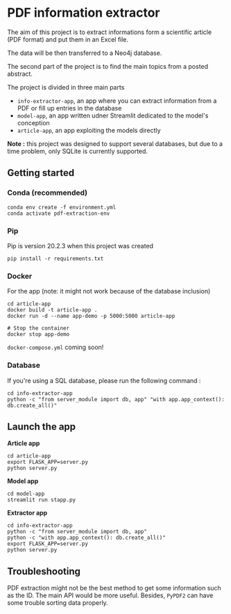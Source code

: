 # PDF information extractor

The aim of this project is to extract informations form a scientific article (PDF format) and put them in an Excel file.

The data will be then transferred to a Neo4j database.

The second part of the project is to find the main topics from a posted abstract. 

The project is divided in three main parts

* `info-extractor-app`, an app where you can extract information from a PDF or fill up entries in the database
* `model-app`, an app written udner Streamlit dedicated to the model's conception
* `article-app`, an app exploiting the models directly

**Note :** this project was designed to support several databases, but due to a time problem, only SQLite is currently supported.

## Getting started

### Conda (recommended)

```shell
conda env create -f environment.yml
conda activate pdf-extraction-env
```

### Pip

Pip is version 20.2.3 when this project was created

```shell
pip install -r requirements.txt
```

### Docker

For the app (note: it might not work because of the database inclusion)

```shell
cd article-app
docker build -t article-app .
docker run -d --name app-demo -p 5000:5000 article-app

# Stop the container
docker stop app-demo
```

`docker-compose.yml` coming soon!

### Database

If you're using a SQL database, please run the following command :

```shell
cd info-extractor-app
python -c "from server_module import db, app" "with app.app_context(): db.create_all()"
```

## Launch the app

**Article app**

```shell
cd article-app
export FLASK_APP=server.py
python server.py
```

**Model app**

```shell
cd model-app
streamlit run stapp.py 
```

**Extractor app**

```shell
cd info-extractor-app
python -c "from server_module import db, app" 
python -c "with app.app_context(): db.create_all()"
export FLASK_APP=server.py
python server.py
```


## Troubleshooting

PDF extraction might not be the best method to get some information such as the ID. The main API would be more useful. Besides, `PyPDF2` can have some trouble sorting data properly.

